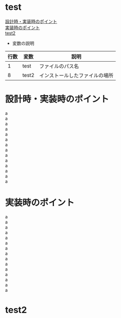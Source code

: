 # test

[設計時・実装時のポイント](#設計時・実装時のポイント)  
[実装時のポイント](#実装時のポイント)  
[test2](#test2)  

- 変数の説明  

| 行数 |  変数  | 説明|
| ---- | ---- |---|
|  1  |  test  |ファイルのパス名|
|  8  | test2  |インストールしたファイルの場所| 




# 設計時・実装時のポイント
a  
a  
a  
a  
a  
a  
a  
a  
a  
a  
a  
a  
a  
a  
  


# 実装時のポイント
a  
a  
a  
a  
a  
a  
a  
a  
a  
a  
a  
a  
a  
a  
a  


# test2
